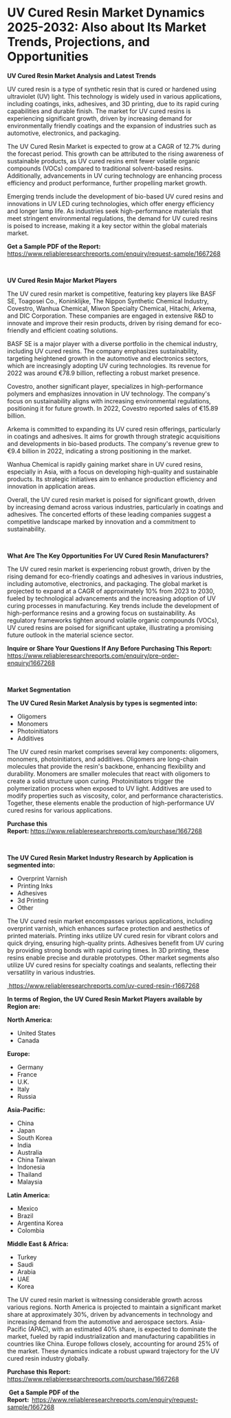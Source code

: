 <p><h1>UV Cured Resin Market Dynamics 2025-2032: Also about Its Market Trends, Projections, and Opportunities</h1></p><p><strong>UV Cured Resin Market Analysis and Latest Trends</strong></p>
<p><p>UV cured resin is a type of synthetic resin that is cured or hardened using ultraviolet (UV) light. This technology is widely used in various applications, including coatings, inks, adhesives, and 3D printing, due to its rapid curing capabilities and durable finish. The market for UV cured resins is experiencing significant growth, driven by increasing demand for environmentally friendly coatings and the expansion of industries such as automotive, electronics, and packaging.</p><p>The UV Cured Resin Market is expected to grow at a CAGR of 12.7% during the forecast period. This growth can be attributed to the rising awareness of sustainable products, as UV cured resins emit fewer volatile organic compounds (VOCs) compared to traditional solvent-based resins. Additionally, advancements in UV curing technology are enhancing process efficiency and product performance, further propelling market growth.</p><p>Emerging trends include the development of bio-based UV cured resins and innovations in UV LED curing technologies, which offer energy efficiency and longer lamp life. As industries seek high-performance materials that meet stringent environmental regulations, the demand for UV cured resins is poised to increase, making it a key sector within the global materials market.</p></p>
<p><strong>Get a Sample PDF of the Report:&nbsp;</strong> <a href="https://www.reliableresearchreports.com/enquiry/request-sample/1667268?utm_campaign=3434&utm_medium=2&utm_source=Github&utm_content=ia&utm_term=17042025&utm_id=uv-cured-resin">https://www.reliableresearchreports.com/enquiry/request-sample/1667268</a></p>
<p>&nbsp;</p>
<p><strong>UV Cured Resin Major Market Players</strong></p>
<p><p>The UV cured resin market is competitive, featuring key players like BASF SE, Toagosei Co., Koninklijke, The Nippon Synthetic Chemical Industry, Covestro, Wanhua Chemical, Miwon Specialty Chemical, Hitachi, Arkema, and DIC Corporation. These companies are engaged in extensive R&D to innovate and improve their resin products, driven by rising demand for eco-friendly and efficient coating solutions.</p><p>BASF SE is a major player with a diverse portfolio in the chemical industry, including UV cured resins. The company emphasizes sustainability, targeting heightened growth in the automotive and electronics sectors, which are increasingly adopting UV curing technologies. Its revenue for 2022 was around €78.9 billion, reflecting a robust market presence.</p><p>Covestro, another significant player, specializes in high-performance polymers and emphasizes innovation in UV technology. The company's focus on sustainability aligns with increasing environmental regulations, positioning it for future growth. In 2022, Covestro reported sales of €15.89 billion.</p><p>Arkema is committed to expanding its UV cured resin offerings, particularly in coatings and adhesives. It aims for growth through strategic acquisitions and developments in bio-based products. The company's revenue grew to €9.4 billion in 2022, indicating a strong positioning in the market.</p><p>Wanhua Chemical is rapidly gaining market share in UV cured resins, especially in Asia, with a focus on developing high-quality and sustainable products. Its strategic initiatives aim to enhance production efficiency and innovation in application areas.</p><p>Overall, the UV cured resin market is poised for significant growth, driven by increasing demand across various industries, particularly in coatings and adhesives. The concerted efforts of these leading companies suggest a competitive landscape marked by innovation and a commitment to sustainability.</p></p>
<p>&nbsp;</p>
<p><strong>What Are The Key Opportunities For UV Cured Resin Manufacturers?</strong></p>
<p><p>The UV cured resin market is experiencing robust growth, driven by the rising demand for eco-friendly coatings and adhesives in various industries, including automotive, electronics, and packaging. The global market is projected to expand at a CAGR of approximately 10% from 2023 to 2030, fueled by technological advancements and the increasing adoption of UV curing processes in manufacturing. Key trends include the development of high-performance resins and a growing focus on sustainability. As regulatory frameworks tighten around volatile organic compounds (VOCs), UV cured resins are poised for significant uptake, illustrating a promising future outlook in the material science sector.</p></p>
<p><strong>Inquire or Share Your Questions If Any Before Purchasing This Report:</strong> <a href="https://www.reliableresearchreports.com/enquiry/pre-order-enquiry/1667268?utm_campaign=3434&utm_medium=2&utm_source=Github&utm_content=ia&utm_term=17042025&utm_id=uv-cured-resin">https://www.reliableresearchreports.com/enquiry/pre-order-enquiry/1667268</a></p>
<p>&nbsp;</p>
<p><strong>Market Segmentation</strong></p>
<p><strong>The UV Cured Resin Market Analysis by types is segmented into:</strong></p>
<p><ul><li>Oligomers</li><li>Monomers</li><li>Photoinitiators</li><li>Additives</li></ul></p>
<p><p>The UV cured resin market comprises several key components: oligomers, monomers, photoinitiators, and additives. Oligomers are long-chain molecules that provide the resin's backbone, enhancing flexibility and durability. Monomers are smaller molecules that react with oligomers to create a solid structure upon curing. Photoinitiators trigger the polymerization process when exposed to UV light. Additives are used to modify properties such as viscosity, color, and performance characteristics. Together, these elements enable the production of high-performance UV cured resins for various applications.</p></p>
<p><strong>Purchase this Report:&nbsp;</strong><a href="https://www.reliableresearchreports.com/purchase/1667268?utm_campaign=3434&utm_medium=2&utm_source=Github&utm_content=ia&utm_term=17042025&utm_id=uv-cured-resin">https://www.reliableresearchreports.com/purchase/1667268</a></p>
<p>&nbsp;</p>
<p><strong>The UV Cured Resin Market Industry Research by Application is segmented into:</strong></p>
<p><ul><li>Overprint Varnish</li><li>Printing Inks</li><li>Adhesives</li><li>3d Printing</li><li>Other</li></ul></p>
<p><p>The UV cured resin market encompasses various applications, including overprint varnish, which enhances surface protection and aesthetics of printed materials. Printing inks utilize UV cured resin for vibrant colors and quick drying, ensuring high-quality prints. Adhesives benefit from UV curing by providing strong bonds with rapid curing times. In 3D printing, these resins enable precise and durable prototypes. Other market segments also utilize UV cured resins for specialty coatings and sealants, reflecting their versatility in various industries.</p></p>
<p><a href="https://www.reliableresearchreports.com/uv-cured-resin-r1667268?utm_campaign=3434&utm_medium=2&utm_source=Github&utm_content=ia&utm_term=17042025&utm_id=uv-cured-resin">&nbsp;https://www.reliableresearchreports.com/uv-cured-resin-r1667268</a></p>
<p><strong>In terms of Region, the UV Cured Resin Market Players available by Region are:</strong></p>
<p>
    <p> <strong> North America: </strong>
        <ul>
            <li>United States</li>
            <li>Canada</li>
        </ul>
        </p> 
    <p> <strong> Europe: </strong>
        <ul>
            <li>Germany</li>
            <li>France</li>
            <li>U.K.</li>
            <li>Italy</li>
            <li>Russia</li>
        </ul>
        </p> 
    <p> <strong> Asia-Pacific: </strong>
        <ul>
            <li>China</li>
            <li>Japan</li>
            <li>South Korea</li>
            <li>India</li>
            <li>Australia</li>
            <li>China Taiwan</li>
            <li>Indonesia</li>
            <li>Thailand</li>
            <li>Malaysia</li>
        </ul>
        </p> 
    <p> <strong> Latin America: </strong>
        <ul>
            <li>Mexico</li>
            <li>Brazil</li>
            <li>Argentina Korea</li>
            <li>Colombia</li>
        </ul>
        </p> 
    <p> <strong> Middle East & Africa: </strong>
        <ul>
            <li>Turkey</li>
            <li>Saudi</li>
            <li>Arabia</li>
            <li>UAE</li>
            <li>Korea</li>
        </ul>
    </p>
    </p>
<p><p>The UV cured resin market is witnessing considerable growth across various regions. North America is projected to maintain a significant market share at approximately 30%, driven by advancements in technology and increasing demand from the automotive and aerospace sectors. Asia-Pacific (APAC), with an estimated 40% share, is expected to dominate the market, fueled by rapid industrialization and manufacturing capabilities in countries like China. Europe follows closely, accounting for around 25% of the market. These dynamics indicate a robust upward trajectory for the UV cured resin industry globally.</p></p>
<p><strong>Purchase this Report: </strong><a href="https://www.reliableresearchreports.com/purchase/1667268?utm_campaign=3434&utm_medium=2&utm_source=Github&utm_content=ia&utm_term=17042025&utm_id=uv-cured-resin">https://www.reliableresearchreports.com/purchase/1667268</a></p>
<p>&nbsp;<strong>Get a Sample PDF of the Report:&nbsp;&nbsp;</strong><a href="https://www.reliableresearchreports.com/enquiry/request-sample/1667268?utm_campaign=3434&utm_medium=2&utm_source=Github&utm_content=ia&utm_term=17042025&utm_id=uv-cured-resin">https://www.reliableresearchreports.com/enquiry/request-sample/1667268</a></p>
<p><strong></strong></p>
<p><p></p><p></p><p></p></p>